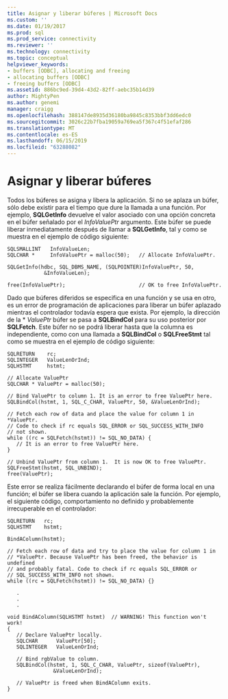 ```yaml
---
title: Asignar y liberar búferes | Microsoft Docs
ms.custom: ''
ms.date: 01/19/2017
ms.prod: sql
ms.prod_service: connectivity
ms.reviewer: ''
ms.technology: connectivity
ms.topic: conceptual
helpviewer_keywords:
- buffers [ODBC], allocating and freeing
- allocating buffers [ODBC]
- freeing buffers [ODBC]
ms.assetid: 886bc9ed-39d4-43d2-82ff-aebc35b14d39
author: MightyPen
ms.author: genemi
manager: craigg
ms.openlocfilehash: 388147de8935d36180ba9845c8353bbf3dd6edc0
ms.sourcegitcommit: 3026c22b7fba19059a769ea5f367c4f51efaf286
ms.translationtype: MT
ms.contentlocale: es-ES
ms.lasthandoff: 06/15/2019
ms.locfileid: "63288082"
---
```

# <a name="allocating-and-freeing-buffers"></a>Asignar y liberar búferes
Todos los búferes se asigna y libera la aplicación. Si no se aplaza un búfer, sólo debe existir para el tiempo que dure la llamada a una función. Por ejemplo, **SQLGetInfo** devuelve el valor asociado con una opción concreta en el búfer señalado por el *InfoValuePtr* argumento. Este búfer se puede liberar inmediatamente después de llamar a **SQLGetInfo**, tal y como se muestra en el ejemplo de código siguiente:  
  
```  
SQLSMALLINT   InfoValueLen;  
SQLCHAR *     InfoValuePtr = malloc(50);   // Allocate InfoValuePtr.  
  
SQLGetInfo(hdbc, SQL_DBMS_NAME, (SQLPOINTER)InfoValuePtr, 50,  
            &InfoValueLen);  
  
free(InfoValuePtr);                        // OK to free InfoValuePtr.  
```  
  
 Dado que búferes diferidos se especifica en una función y se usa en otro, es un error de programación de aplicaciones para liberar un búfer aplazado mientras el controlador todavía espera que exista. Por ejemplo, la dirección de la \* *ValuePtr* búfer se pasa a **SQLBindCol** para su uso posterior por **SQLFetch**. Este búfer no se podrá liberar hasta que la columna es independiente, como con una llamada a **SQLBindCol** o **SQLFreeStmt** tal como se muestra en el ejemplo de código siguiente:  
  
```  
SQLRETURN    rc;  
SQLINTEGER   ValueLenOrInd;  
SQLHSTMT     hstmt;  
  
// Allocate ValuePtr  
SQLCHAR * ValuePtr = malloc(50);  
  
// Bind ValuePtr to column 1. It is an error to free ValuePtr here.  
SQLBindCol(hstmt, 1, SQL_C_CHAR, ValuePtr, 50, &ValueLenOrInd);  
  
// Fetch each row of data and place the value for column 1 in *ValuePtr.  
// Code to check if rc equals SQL_ERROR or SQL_SUCCESS_WITH_INFO   
// not shown.  
while ((rc = SQLFetch(hstmt)) != SQL_NO_DATA) {  
   // It is an error to free ValuePtr here.  
}  
  
// Unbind ValuePtr from column 1.  It is now OK to free ValuePtr.  
SQLFreeStmt(hstmt, SQL_UNBIND);  
free(ValuePtr);  
```  
  
 Este error se realiza fácilmente declarando el búfer de forma local en una función; el búfer se libera cuando la aplicación sale la función. Por ejemplo, el siguiente código, comportamiento no definido y probablemente irrecuperable en el controlador:  
  
```  
SQLRETURN   rc;  
SQLHSTMT    hstmt;  
  
BindAColumn(hstmt);  
  
// Fetch each row of data and try to place the value for column 1 in  
// *ValuePtr. Because ValuePtr has been freed, the behavior is undefined  
// and probably fatal. Code to check if rc equals SQL_ERROR or   
// SQL_SUCCESS_WITH_INFO not shown.  
while ((rc = SQLFetch(hstmt)) != SQL_NO_DATA) {}  
  
   .  
   .  
   .  
  
void BindAColumn(SQLHSTMT hstmt)  // WARNING! This function won't work!  
{  
   // Declare ValuePtr locally.  
   SQLCHAR      ValuePtr[50];  
   SQLINTEGER   ValueLenOrInd;  
  
   // Bind rgbValue to column.  
   SQLBindCol(hstmt, 1, SQL_C_CHAR, ValuePtr, sizeof(ValuePtr),  
               &ValueLenOrInd);  
  
   // ValuePtr is freed when BindAColumn exits.  
}  
```
